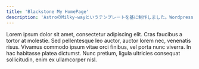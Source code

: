 ```yaml
---
title: 'Blackstone My HomePage'
description: 'AstroのMilky-wayというテンプレートを基に制作しました。Wordpressとは異なり、HTMLやCSSが直接いじりやすいので使いやすいと感じました。フレームワークというものは初めてでしたが、ドキュメントやサンプルが充実していて初心者でも扱いやすいと思います。'
---
```


Lorem ipsum dolor sit amet, consectetur adipiscing elit. Cras faucibus a tortor at molestie. Sed pellentesque leo auctor, auctor lorem nec, venenatis risus. Vivamus commodo ipsum vitae orci finibus, vel porta nunc viverra. In hac habitasse platea dictumst. Nunc pretium, ligula ultricies consequat sollicitudin, enim ex ullamcorper nisl.
